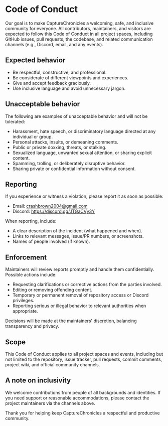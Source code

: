 # Code of Conduct

Our goal is to make CaptureChronicles a welcoming, safe, and inclusive community for everyone. All contributors, maintainers, and visitors are expected to follow this Code of Conduct in all project spaces, including GitHub issues, pull requests, the codebase, and related communication channels (e.g., Discord, email, and any events).

## Expected behavior
- Be respectful, constructive, and professional.
- Be considerate of different viewpoints and experiences.
- Give and accept feedback graciously.
- Use inclusive language and avoid unnecessary jargon.

## Unacceptable behavior
The following are examples of unacceptable behavior and will not be tolerated:
- Harassment, hate speech, or discriminatory language directed at any individual or group.
- Personal attacks, insults, or demeaning comments.
- Public or private doxxing, threats, or stalking.
- Sexualized language, unwanted sexual attention, or sharing explicit content.
- Spamming, trolling, or deliberately disruptive behavior.
- Sharing private or confidential information without consent.

## Reporting
If you experience or witness a violation, please report it as soon as possible:
- Email: crashbrown2004@gmail.com
- Discord: https://discord.gg/JTGaCVy3Y

When reporting, include:
- A clear description of the incident (what happened and when).
- Links to relevant messages, issue/PR numbers, or screenshots.
- Names of people involved (if known).

## Enforcement
Maintainers will review reports promptly and handle them confidentially. Possible actions include:
- Requesting clarifications or corrective actions from the parties involved.
- Editing or removing offending content.
- Temporary or permanent removal of repository access or Discord privileges.
- Reporting serious or illegal behavior to relevant authorities when appropriate.

Decisions will be made at the maintainers' discretion, balancing transparency and privacy.

## Scope
This Code of Conduct applies to all project spaces and events, including but not limited to the repository, issue tracker, pull requests, commit comments, project wiki, and official community channels.

## A note on inclusivity
We welcome contributions from people of all backgrounds and identities. If you need support or reasonable accommodations, please contact the project maintainers via the channels above.

Thank you for helping keep CaptureChronicles a respectful and productive community.